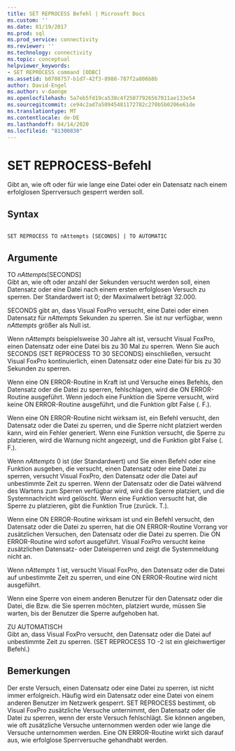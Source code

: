 ```yaml
---
title: SET REPROCESS Befehl | Microsoft Docs
ms.custom: ''
ms.date: 01/19/2017
ms.prod: sql
ms.prod_service: connectivity
ms.reviewer: ''
ms.technology: connectivity
ms.topic: conceptual
helpviewer_keywords:
- SET REPROCESS command [ODBC]
ms.assetid: b0708757-b1d7-42f3-8988-787f2a806b8b
author: David-Engel
ms.author: v-daenge
ms.openlocfilehash: 5a7eb5fd19ca538c4f25077926567011ae133e54
ms.sourcegitcommit: ce94c2ad7a50945481172782c270b5b0206e61de
ms.translationtype: MT
ms.contentlocale: de-DE
ms.lasthandoff: 04/14/2020
ms.locfileid: "81300830"
---
```

# <a name="set-reprocess-command"></a>SET REPROCESS-Befehl
Gibt an, wie oft oder für wie lange eine Datei oder ein Datensatz nach einem erfolglosen Sperrversuch gesperrt werden soll.  
  
## <a name="syntax"></a>Syntax  
  
```  
  
SET REPROCESS TO nAttempts [SECONDS] | TO AUTOMATIC  
```  
  
## <a name="arguments"></a>Argumente  
 TO *nAttempts*[SECONDS]  
 Gibt an, wie oft oder anzahl der Sekunden versucht werden soll, einen Datensatz oder eine Datei nach einem ersten erfolglosen Versuch zu sperren. Der Standardwert ist 0; der Maximalwert beträgt 32.000.  
  
 SECONDS gibt an, dass Visual FoxPro versucht, eine Datei oder einen Datensatz für *nAttempts* Sekunden zu sperren. Sie ist nur verfügbar, wenn *nAttempts* größer als Null ist.  
  
 Wenn *nAttempts* beispielsweise 30 Jahre alt ist, versucht Visual FoxPro, einen Datensatz oder eine Datei bis zu 30 Mal zu sperren. Wenn Sie auch SECONDS (SET REPROCESS TO 30 SECONDS) einschließen, versucht Visual FoxPro kontinuierlich, einen Datensatz oder eine Datei für bis zu 30 Sekunden zu sperren.  
  
 Wenn eine ON ERROR-Routine in Kraft ist und Versuche eines Befehls, den Datensatz oder die Datei zu sperren, fehlschlagen, wird die ON ERROR-Routine ausgeführt. Wenn jedoch eine Funktion die Sperre versucht, wird keine ON ERROR-Routine ausgeführt, und die Funktion gibt False (. F.).  
  
 Wenn eine ON ERROR-Routine nicht wirksam ist, ein Befehl versucht, den Datensatz oder die Datei zu sperren, und die Sperre nicht platziert werden kann, wird ein Fehler generiert. Wenn eine Funktion versucht, die Sperre zu platzieren, wird die Warnung nicht angezeigt, und die Funktion gibt False (. F.).  
  
 Wenn *nAttempts* 0 ist (der Standardwert) und Sie einen Befehl oder eine Funktion ausgeben, die versucht, einen Datensatz oder eine Datei zu sperren, versucht Visual FoxPro, den Datensatz oder die Datei auf unbestimmte Zeit zu sperren. Wenn der Datensatz oder die Datei während des Wartens zum Sperren verfügbar wird, wird die Sperre platziert, und die Systemnachricht wird gelöscht. Wenn eine Funktion versucht hat, die Sperre zu platzieren, gibt die Funktion True (zurück. T.).  
  
 Wenn eine ON ERROR-Routine wirksam ist und ein Befehl versucht, den Datensatz oder die Datei zu sperren, hat die ON ERROR-Routine Vorrang vor zusätzlichen Versuchen, den Datensatz oder die Datei zu sperren. Die ON ERROR-Routine wird sofort ausgeführt. Visual FoxPro versucht keine zusätzlichen Datensatz- oder Dateisperren und zeigt die Systemmeldung nicht an.  
  
 Wenn *nAttempts* 1 ist, versucht Visual FoxPro, den Datensatz oder die Datei auf unbestimmte Zeit zu sperren, und eine ON ERROR-Routine wird nicht ausgeführt.  
  
 Wenn eine Sperre von einem anderen Benutzer für den Datensatz oder die Datei, die Bzw. die Sie sperren möchten, platziert wurde, müssen Sie warten, bis der Benutzer die Sperre aufgehoben hat.  
  
 ZU AUTOMATISCH  
 Gibt an, dass Visual FoxPro versucht, den Datensatz oder die Datei auf unbestimmte Zeit zu sperren. (SET REPROCESS TO -2 ist ein gleichwertiger Befehl.)  
  
## <a name="remarks"></a>Bemerkungen  
 Der erste Versuch, einen Datensatz oder eine Datei zu sperren, ist nicht immer erfolgreich. Häufig wird ein Datensatz oder eine Datei von einem anderen Benutzer im Netzwerk gesperrt. SET REPROCESS bestimmt, ob Visual FoxPro zusätzliche Versuche unternimmt, den Datensatz oder die Datei zu sperren, wenn der erste Versuch fehlschlägt. Sie können angeben, wie oft zusätzliche Versuche unternommen werden oder wie lange die Versuche unternommen werden. Eine ON ERROR-Routine wirkt sich darauf aus, wie erfolglose Sperrversuche gehandhabt werden.
